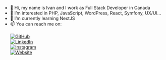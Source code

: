 - 👋 Hi, my name is Ivan and I work as Full Stack Developer in Canada
- 👀 I’m interested in PHP, JavaScript, WordPress, React, Symfony, UX/UI...
- 🌱 I’m currently learning NextJS
- 📫 You can reach me on:\
\
[![GitHub](https://img.shields.io/badge/GitHub-shoowack-181717?style=flat&logo=GitHub&logoColor=white)](https://github.com/shoowack/)\
[![LinkedIn](https://img.shields.io/badge/LinkedIn-ivan--suvak--martinovic-0a66c2?style=flat&logo=LinkedIn&logoColor=white)](https://www.linkedin.com/in/ivan-suvak-martinovic/)\
[![Instagram](https://img.shields.io/badge/Instagram-shoowack-E4405F?style=flat&logo=Instagram&logoColor=white)](https://www.instagram.com/shoowack/)\
[![Website](https://img.shields.io/badge/Website-shoowack.com-green?style=flat)](https://shoowack.com/)


<!---
shoowack/shoowack is a ✨ special ✨ repository because its `README.md` (this file) appears on your GitHub profile.
You can click the Preview link to take a look at your changes.
--->
